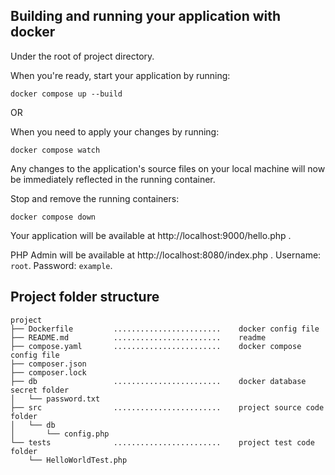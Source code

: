 ## Building and running your application with docker

Under the root of project directory.

When you're ready, start your application by running:
```
docker compose up --build
```

OR

When you need to apply your changes by running:
```
docker compose watch
```
Any changes to the application's source files on your local machine will now be immediately reflected in the running container.

Stop and remove the running containers:
```
docker compose down
```

Your application will be available at http://localhost:9000/hello.php .

PHP Admin will be available at http://localhost:8080/index.php . Username: `root`. Password: `example`.

## Project folder structure
```
project
├── Dockerfile         ........................    docker config file
├── README.md          ........................    readme
├── compose.yaml       ........................    docker compose config file
├── composer.json     
├── composer.lock
├── db                 ........................    docker database secret folder
│   └── password.txt
├── src                ........................    project source code folder
│   └── db
│       └── config.php
└── tests              ........................    project test code folder
    └── HelloWorldTest.php
```